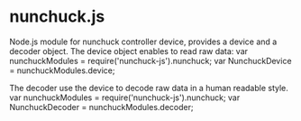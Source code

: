 # nunchuck.js
Node.js module for nunchuck controller device, provides a device and a decoder object. 
The device object enables to read raw data:
  var nunchuckModules = require('nunchuck-js').nunchuck;
    var NunchuckDevice = nunchuckModules.device;

The decoder use the device to decode raw data in a human readable style.
    var nunchuckModules = require('nunchuck-js').nunchuck;
    var NunchuckDecoder = nunchuckModules.decoder;
